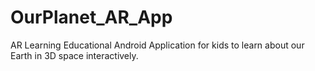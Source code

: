 # OurPlanet_AR_App
 
AR Learning Educational Android Application for kids to learn about our Earth in 3D space interactively.
